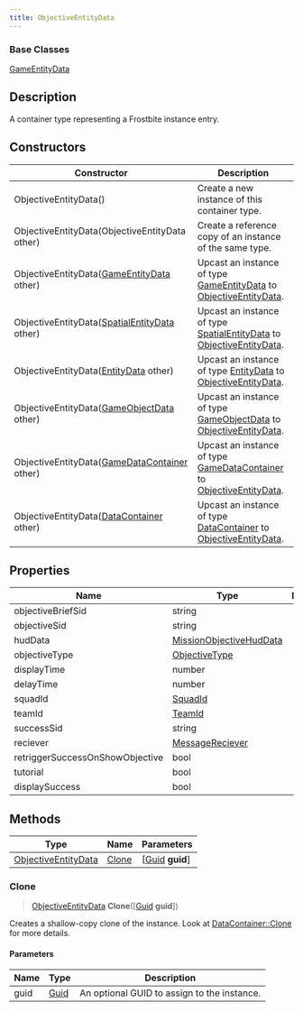 ```yaml
---
title: ObjectiveEntityData
---
```

### Base Classes

[GameEntityData](GameEntityData)

## Description

A container type representing a Frostbite instance entry.

## Constructors

| Constructor                                                                    | Description                                                                                                                   |
| ------------------------------------------------------------------------------ | ----------------------------------------------------------------------------------------------------------------------------- |
| ObjectiveEntityData()                                                          | Create a new instance of this container type.                                                                                 |
| ObjectiveEntityData(ObjectiveEntityData other)                                 | Create a reference copy of an instance of the same type.                                                                      |
| ObjectiveEntityData([GameEntityData](GameEntityData) other)                    | Upcast an instance of type [GameEntityData](GameEntityData) to [ObjectiveEntityData](ObjectiveEntityData).                    |
| ObjectiveEntityData([SpatialEntityData](SpatialEntityData) other)              | Upcast an instance of type [SpatialEntityData](SpatialEntityData) to [ObjectiveEntityData](ObjectiveEntityData).              |
| ObjectiveEntityData([EntityData](EntityData) other)                            | Upcast an instance of type [EntityData](EntityData) to [ObjectiveEntityData](ObjectiveEntityData).                            |
| ObjectiveEntityData([GameObjectData](GameObjectData) other)                    | Upcast an instance of type [GameObjectData](GameObjectData) to [ObjectiveEntityData](ObjectiveEntityData).                    |
| ObjectiveEntityData([GameDataContainer](GameDataContainer) other)              | Upcast an instance of type [GameDataContainer](GameDataContainer) to [ObjectiveEntityData](ObjectiveEntityData).              |
| ObjectiveEntityData([DataContainer](/vext/ref/shared/class/datacontainer) other) | Upcast an instance of type [DataContainer](/vext/ref/shared/class/datacontainer) to [ObjectiveEntityData](ObjectiveEntityData). |

## Properties

| Name                            | Type                                               | Description |
| ------------------------------- | -------------------------------------------------- | ----------- |
| objectiveBriefSid               | string                                             |             |
| objectiveSid                    | string                                             |             |
| hudData                         | [MissionObjectiveHudData](MissionObjectiveHudData) |             |
| objectiveType                   | [ObjectiveType](ObjectiveType)                     |             |
| displayTime                     | number                                             |             |
| delayTime                       | number                                             |             |
| squadId                         | [SquadId](SquadId)                                 |             |
| teamId                          | [TeamId](TeamId)                                   |             |
| successSid                      | string                                             |             |
| reciever                        | [MessageReciever](MessageReciever)                 |             |
| retriggerSuccessOnShowObjective | bool                                               |             |
| tutorial                        | bool                                               |             |
| displaySuccess                  | bool                                               |             |

## Methods

| Type                                       | Name            | Parameters                                     |
| ------------------------------------------ | --------------- | ---------------------------------------------- |
| [ObjectiveEntityData](ObjectiveEntityData) | [Clone](#clone) | \[[Guid](/vext/ref/shared/class/guid) **guid**\] |

### Clone

> [ObjectiveEntityData](ObjectiveEntityData) **Clone**(\[[Guid](/vext/ref/shared/class/guid) **guid**\])

Creates a shallow-copy clone of the instance. Look at [DataContainer::Clone](/vext/ref/shared/class/datacontainer#clone) for more details.

#### Parameters

| Name | Type         | Description                                 |
| ---- | ------------ | ------------------------------------------- |
| guid | [Guid](Guid) | An optional GUID to assign to the instance. |
